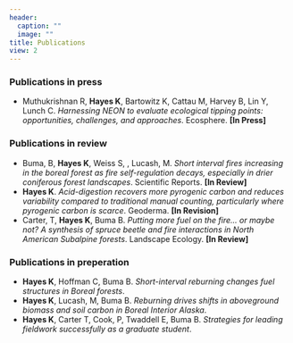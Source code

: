 ```yaml
---
header:
  caption: ""
  image: ""
title: Publications
view: 2
---
```


### Publications in press
- Muthukrishnan R, **Hayes K**, Bartowitz K, Cattau M, Harvey B, Lin Y, Lunch C. *Harnessing NEON to evaluate ecological tipping points: opportunities, challenges, and approaches*. Ecosphere. **[In Press]**

### Publications in review
- Buma, B, **Hayes K**, Weiss S, , Lucash, M. *Short interval fires increasing in the boreal forest as fire self-regulation decays, especially in drier coniferous forest landscapes*. Scientific Reports. **[In Review]**
- **Hayes K**. *Acid-digestion recovers more pyrogenic carbon and reduces variability compared to traditional manual counting, particularly where pyrogenic carbon is scarce*. Geoderma. **[In Revision]**
- Carter, T, **Hayes K**, Buma B. *Putting more fuel on the fire... or maybe not? A synthesis of spruce beetle and fire interactions in North American Subalpine forests*. Landscape Ecology. **[In Review]**

### Publications in preperation
- **Hayes K**, Hoffman C, Buma B. *Short-interval reburning changes fuel structures in Boreal forests*.
- **Hayes K**, Lucash, M, Buma B. *Reburning drives shifts in aboveground biomass and soil carbon in Boreal Interior Alaska*.
- **Hayes K**, Carter T, Cook, P, Twaddell E, Buma B. *Strategies for leading fieldwork successfully as a graduate student*.

